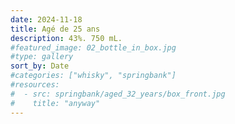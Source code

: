 ```yaml
---
date: 2024-11-18
title: Agé de 25 ans
description: 43%. 750 mL.
#featured_image: 02_bottle_in_box.jpg
#type: gallery
sort_by: Date
#categories: ["whisky", "springbank"]
#resources:
#  - src: springbank/aged_32_years/box_front.jpg
#    title: "anyway"
---
```

